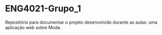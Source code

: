 # ENG4021-Grupo_1
Repositório para documentar o projeto desenvolvido durante as aulas: uma aplicação web sobre Moda.
